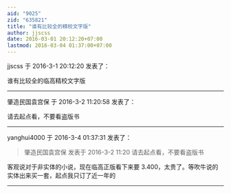 ```yaml
---
aid: "9025"
zid: "635821"
title: "谁有比较全的精校文字版"
author: jjscss
date: 2016-03-01 20:12:20+07:00
lastmod: 2016-03-04 01:37:00+07:00
---
```


jjscss 于 2016-3-1 20:12:20 发表了：

谁有比较全的临高精校文字版

---

肇造民国袁宫保 于 2016-3-2 11:20:58 发表了：

请去起点看，不要看盗版书

---

yanghui4000 于 2016-3-4 01:37:31 发表了：

> 肇造民国袁宫保 发表于 2016-3-2 11:20 请去起点看，不要看盗版书

客观说对于非实体的小说，现在临高正版看下来要 3.400，太贵了。等吹牛说的实体出来买一套，起点我只订了近一年的

---
